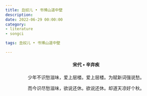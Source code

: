 ```yaml
---
title: 丑奴儿 • 书博山道中壁
description:
date: 2022-06-29 00:00:00
category:
- literature
- songci

tags: 丑奴儿 • 书博山道中壁

---
```


<div id="poem-author">
    宋代 • 辛弃疾
</div>
<div id="poem-body">
<p class="poem-paragraph">少年不识愁滋味，爱上层楼。爱上层楼。为赋新词强说愁。</p>
<p class="poem-paragraph">而今识尽愁滋味，欲说还休。欲说还休。却道天凉好个秋。</p>

</div>

<style>

#poem-author {
    width: 100%;
    text-align: center;
    margin: 20px 0;
    font-weight: bold;
}
#poem-body {
    width: 100%;
    text-align: center;
}
.poem-paragraph {
    font-family: "仿宋"
}

</style>